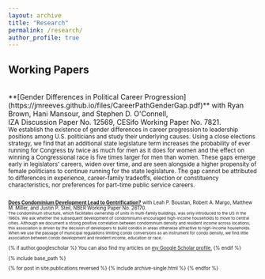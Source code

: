 ```yaml
---
layout: archive
title: "Research"
permalink: /research/
author_profile: true
---
```

## Working Papers
<br/>
**[Gender Differences in Political Career Progression](https://jmreeves.github.io/files/CareerPathGenderGap.pdf)** with Ryan Brown, Hani Mansour, and Stephen D. O'Connell,
<br/>IZA Discussion Paper No. 12569, CESifo Working Paper No. 7821.
<br/>
<sub>We establish the existence of gender differences in career progression to leadership positions among U.S. politicians and study their underlying causes. Using a close elections strategy, we find that an additional state legislature term increases the probability of ever running for Congress by twice as much for men as it does for women and the effect on winning a Congressional race is five times larger for men than women.  These gaps emerge early in legislators' careers, widen over time, and are seen alongside a higher propensity of female politicians to continue running for the state legislature. The gap cannot be attributed to  differences in experience, career-family tradeoffs, election or constituency characteristics, nor preferences for part-time public service careers.<sub/> 
<br/>
<br/>  
  
**[Does Condominium Development Lead to Gentrification?](https://jmreeves.github.io/files/CondoGentrification.pdf)** with Leah P. Boustan, Robert A. Margo, Matthew M. Miller, and Justin P. Steil, NBER Working Paper No. 26170.
<br/>
<sub>The condominium structure, which facilitates ownership of units in multi-family buildings, was only introduced to the US in the 1960s. We ask whether the subsequent development of condominiums encouraged high-income households to move to central cities. Although we document a strong positive correlation between condominium density and resident income across locations, this association is driven by the decision of developers to build condos in areas otherwise attractive to high-income households. When we use the passage of municipal regulations limiting condo conversions as an instrument for condo density, we find little association between condo development and resident income, education or race.<sub/>


{% if author.googlescholar %}
  You can also find my articles on <u><a href="{{author.googlescholar}}">my Google Scholar profile</a>.</u>
{% endif %}

{% include base_path %}

{% for post in site.publications reversed %}
  {% include archive-single.html %}
{% endfor %}
